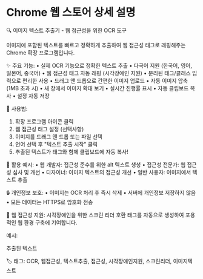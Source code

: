 # Chrome 웹 스토어 상세 설명

🔍 이미지 텍스트 추출기 - 웹 접근성을 위한 OCR 도구

이미지에 포함된 텍스트를 빠르고 정확하게 추출하여 웹 접근성 태그로 래핑해주는 Chrome 확장 프로그램입니다.

✨ 주요 기능:
• 실제 OCR 기능으로 정확한 텍스트 추출
• 다국어 지원 (한국어, 영어, 일본어, 중국어)
• 웹 접근성 태그 자동 래핑 (시각장애인 지원)
• 분리된 태그/클래스 입력으로 편리한 사용
• 드래그 앤 드롭으로 간편한 이미지 업로드
• 자동 이미지 압축 (1MB 초과 시)
• 새 창에서 이미지 확대 보기
• 실시간 진행률 표시
• 자동 클립보드 복사
• 설정 자동 저장

🚀 사용법:
1. 확장 프로그램 아이콘 클릭
2. 웹 접근성 태그 설정 (선택사항)
3. 이미지를 드래그 앤 드롭 또는 파일 선택
4. 언어 선택 후 "텍스트 추출 시작" 클릭
5. 추출된 텍스트가 태그와 함께 클립보드에 자동 복사!

📱 활용 예시:
• 웹 개발자: 접근성 준수를 위한 alt 텍스트 생성
• 접근성 전문가: 웹 접근성 심사 및 개선
• 디자이너: 이미지 텍스트의 접근성 개선
• 일반 사용자: 이미지에서 텍스트 추출

🔒 개인정보 보호:
• 이미지는 OCR 처리 후 즉시 삭제
• 서버에 개인정보 저장하지 않음
• 모든 데이터는 HTTPS로 암호화 전송

🌟 웹 접근성 지원:
시각장애인을 위한 스크린 리더 호환 태그를 자동으로 생성하여 
포용적인 웹 환경 구축에 기여합니다.

예시: <p class="hid">추출된 텍스트</p>

🏷️ 태그: OCR, 웹접근성, 텍스트추출, 접근성, 시각장애인지원, 스크린리더, 이미지텍스트